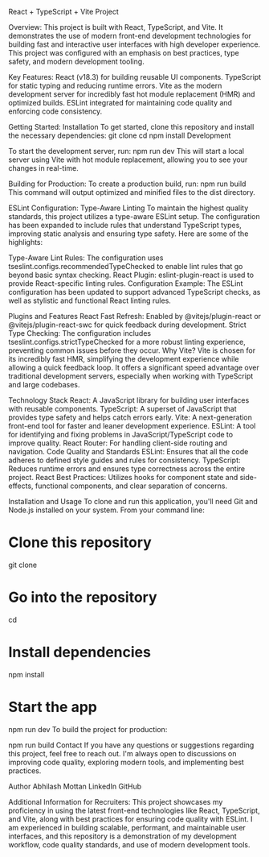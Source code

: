 React + TypeScript + Vite Project

Overview:
This project is built with React, TypeScript, and Vite. It demonstrates the use of modern front-end development technologies for building fast and interactive user interfaces with high developer experience. This project was configured with an emphasis on best practices, type safety, and modern development tooling.

Key Features:
React (v18.3) for building reusable UI components.
TypeScript for static typing and reducing runtime errors.
Vite as the modern development server for incredibly fast hot module replacement (HMR) and optimized builds.
ESLint integrated for maintaining code quality and enforcing code consistency.

Getting Started:
Installation
To get started, clone this repository and install the necessary dependencies:
git clone <repository-url>
cd <project-directory>
npm install
Development

To start the development server, run:
npm run dev
This will start a local server using Vite with hot module replacement, allowing you to see your changes in real-time.

Building for Production:
To create a production build, run:
npm run build
This command will output optimized and minified files to the dist directory.

ESLint Configuration:
Type-Aware Linting
To maintain the highest quality standards, this project utilizes a type-aware ESLint setup. The configuration has been expanded to include rules that understand TypeScript types, improving static analysis and ensuring type safety. Here are some of the highlights:

Type-Aware Lint Rules: The configuration uses tseslint.configs.recommendedTypeChecked to enable lint rules that go beyond basic syntax checking.
React Plugin: eslint-plugin-react is used to provide React-specific linting rules.
Configuration Example:
The ESLint configuration has been updated to support advanced TypeScript checks, as well as stylistic and functional React linting rules. 

Plugins and Features
React Fast Refresh: Enabled by @vitejs/plugin-react or @vitejs/plugin-react-swc for quick feedback during development.
Strict Type Checking: The configuration includes tseslint.configs.strictTypeChecked for a more robust linting experience, preventing common issues before they occur.
Why Vite?
Vite is chosen for its incredibly fast HMR, simplifying the development experience while allowing a quick feedback loop. It offers a significant speed advantage over traditional development servers, especially when working with TypeScript and large codebases.

Technology Stack
React: A JavaScript library for building user interfaces with reusable components.
TypeScript: A superset of JavaScript that provides type safety and helps catch errors early.
Vite: A next-generation front-end tool for faster and leaner development experience.
ESLint: A tool for identifying and fixing problems in JavaScript/TypeScript code to improve quality.
React Router: For handling client-side routing and navigation.
Code Quality and Standards
ESLint: Ensures that all the code adheres to defined style guides and rules for consistency.
TypeScript: Reduces runtime errors and ensures type correctness across the entire project.
React Best Practices: Utilizes hooks for component state and side-effects, functional components, and clear separation of concerns.

Installation and Usage
To clone and run this application, you'll need Git and Node.js installed on your system. From your command line:

# Clone this repository
git clone <repository-url>

# Go into the repository
cd <project-directory>

# Install dependencies
npm install

# Start the app
npm run dev
To build the project for production:

npm run build
Contact
If you have any questions or suggestions regarding this project, feel free to reach out. I'm always open to discussions on improving code quality, exploring modern tools, and implementing best practices.

Author
Abhilash Mottan
LinkedIn
GitHub

Additional Information for Recruiters:
This project showcases my proficiency in using the latest front-end technologies like React, TypeScript, and Vite, along with best practices for ensuring code quality with ESLint. I am experienced in building scalable, performant, and maintainable user interfaces, and this repository is a demonstration of my development workflow, code quality standards, and use of modern development tools.

